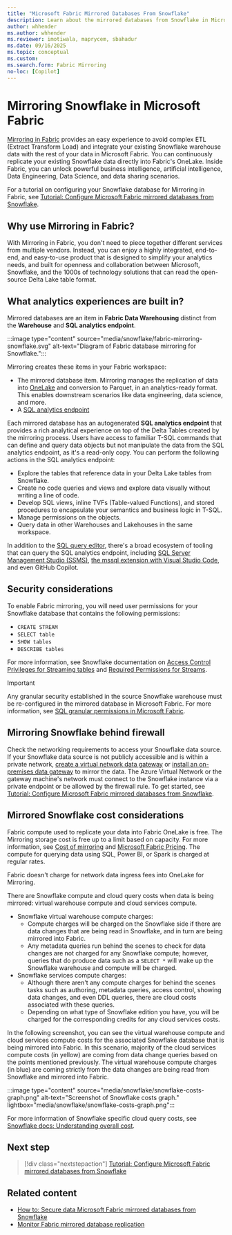 ```yaml
---
title: "Microsoft Fabric Mirrored Databases From Snowflake"
description: Learn about the mirrored databases from Snowflake in Microsoft Fabric.
author: whhender
ms.author: whhender
ms.reviewer: imotiwala, maprycem, sbahadur 
ms.date: 09/16/2025
ms.topic: conceptual
ms.custom:
ms.search.form: Fabric Mirroring
no-loc: [Copilot]
---
```


# Mirroring Snowflake in Microsoft Fabric

[Mirroring in Fabric](../mirroring/overview.md) provides an easy experience to avoid complex ETL (Extract Transform Load) and integrate your existing Snowflake warehouse data with the rest of your data in Microsoft Fabric. You can continuously replicate your existing Snowflake data directly into Fabric's OneLake. Inside Fabric, you can unlock powerful business intelligence, artificial intelligence, Data Engineering, Data Science, and data sharing scenarios.

For a tutorial on configuring your Snowflake database for Mirroring in Fabric, see [Tutorial: Configure Microsoft Fabric mirrored databases from Snowflake](../mirroring/snowflake-tutorial.md).

## Why use Mirroring in Fabric?

With Mirroring in Fabric, you don't need to piece together different services from multiple vendors. Instead, you can enjoy a highly integrated, end-to-end, and easy-to-use product that is designed to simplify your analytics needs, and built for openness and collaboration between Microsoft, Snowflake, and the 1000s of technology solutions that can read the open-source Delta Lake table format.

## What analytics experiences are built in?

Mirrored databases are an item in **Fabric Data Warehousing** distinct from the **Warehouse** and **SQL analytics endpoint**.

:::image type="content" source="media/snowflake/fabric-mirroring-snowflake.svg" alt-text="Diagram of Fabric database mirroring for Snowflake.":::

Mirroring creates these items in your Fabric workspace:

- The mirrored database item. Mirroring manages the replication of data into [OneLake](../onelake/onelake-overview.md) and conversion to Parquet, in an analytics-ready format. This enables downstream scenarios like data engineering, data science, and more.
- A [SQL analytics endpoint](../data-warehouse/get-started-lakehouse-sql-analytics-endpoint.md)

Each mirrored database has an autogenerated **SQL analytics endpoint** that provides a rich analytical experience on top of the Delta Tables created by the mirroring process. Users have access to familiar T-SQL commands that can define and query data objects but not manipulate the data from the SQL analytics endpoint, as it's a read-only copy. You can perform the following actions in the SQL analytics endpoint:

- Explore the tables that reference data in your Delta Lake tables from Snowflake.
- Create no code queries and views and explore data visually without writing a line of code.
- Develop SQL views, inline TVFs (Table-valued Functions), and stored procedures to encapsulate your semantics and business logic in T-SQL.
- Manage permissions on the objects.
- Query data in other Warehouses and Lakehouses in the same workspace.

In addition to the [SQL query editor](../data-warehouse/sql-query-editor.md), there's a broad ecosystem of tooling that can query the SQL analytics endpoint, including [SQL Server Management Studio (SSMS)](/sql/ssms/download-sql-server-management-studio-ssms), [the mssql extension with Visual Studio Code](/sql/tools/visual-studio-code/mssql-extensions?view=fabric&preserve-view=true), and even GitHub Copilot. 

## Security considerations

To enable Fabric mirroring, you will need user permissions for your Snowflake database that contains the following permissions:

  - `CREATE STREAM`
  - `SELECT table`
  - `SHOW tables`
  - `DESCRIBE tables`

For more information, see Snowflake documentation on [Access Control Privileges for Streaming tables](https://docs.snowflake.com/user-guide/security-access-control-privileges#stream-privileges) and [Required Permissions for Streams](https://docs.snowflake.com/user-guide/streams-intro#required-access-privileges).

> [!IMPORTANT]
> Any granular security established in the source Snowflake warehouse must be re-configured in the mirrored database in Microsoft Fabric.
> For more information, see [SQL granular permissions in Microsoft Fabric](../data-warehouse/sql-granular-permissions.md).

## Mirroring Snowflake behind firewall

Check the networking requirements to access your Snowflake data source. If your Snowflake data source is not publicly accessible and is within a private network, [create a virtual network data gateway](/data-integration/vnet/create-data-gateways) or [install an on-premises data gateway](/data-integration/gateway/service-gateway-install) to mirror the data. The Azure Virtual Network or the gateway machine's network must connect to the Snowflake instance via a private endpoint or be allowed by the firewall rule. To get started, see [Tutorial: Configure Microsoft Fabric mirrored databases from Snowflake](../mirroring/snowflake-tutorial.md).

## Mirrored Snowflake cost considerations

Fabric compute used to replicate your data into Fabric OneLake is free. The Mirroring storage cost is free up to a limit based on capacity. For more information, see [Cost of mirroring](overview.md#cost-of-mirroring) and [Microsoft Fabric Pricing](https://azure.microsoft.com/pricing/details/microsoft-fabric/). The compute for querying data using SQL, Power BI, or Spark is charged at regular rates.

Fabric doesn't charge for network data ingress fees into OneLake for Mirroring.

There are Snowflake compute and cloud query costs when data is being mirrored: virtual warehouse compute and cloud services compute.

- Snowflake virtual warehouse compute charges:
  - Compute charges will be charged on the Snowflake side if there are data changes that are being read in Snowflake, and in turn are being mirrored into Fabric.
  - Any metadata queries run behind the scenes to check for data changes are not charged for any Snowflake compute; however, queries that do produce data such as a `SELECT *` will wake up the Snowflake warehouse and compute will be charged.
- Snowflake services compute charges:
  - Although there aren't any compute charges for behind the scenes tasks such as authoring, metadata queries, access control, showing data changes, and even DDL queries, there are cloud costs associated with these queries.
  - Depending on what type of Snowflake edition you have, you will be charged for the corresponding credits for any cloud services costs.

In the following screenshot, you can see the virtual warehouse compute and cloud services compute costs for the associated Snowflake database that is being mirrored into Fabric. In this scenario, majority of the cloud services compute costs (in yellow) are coming from data change queries based on the points mentioned previously. The virtual warehouse compute charges (in blue) are coming strictly from the data changes are being read from Snowflake and mirrored into Fabric.

  :::image type="content" source="media/snowflake/snowflake-costs-graph.png" alt-text="Screenshot of Snowflake costs graph." lightbox="media/snowflake/snowflake-costs-graph.png":::

For more information of Snowflake specific cloud query costs, see [Snowflake docs: Understanding overall cost](https://docs.snowflake.com/user-guide/cost-understanding-overall).

## Next step

> [!div class="nextstepaction"]
> [Tutorial: Configure Microsoft Fabric mirrored databases from Snowflake](../mirroring/snowflake-tutorial.md)

## Related content

- [How to: Secure data Microsoft Fabric mirrored databases from Snowflake](../mirroring/snowflake-how-to-data-security.md)
- [Monitor Fabric mirrored database replication](../mirroring/monitor.md)
